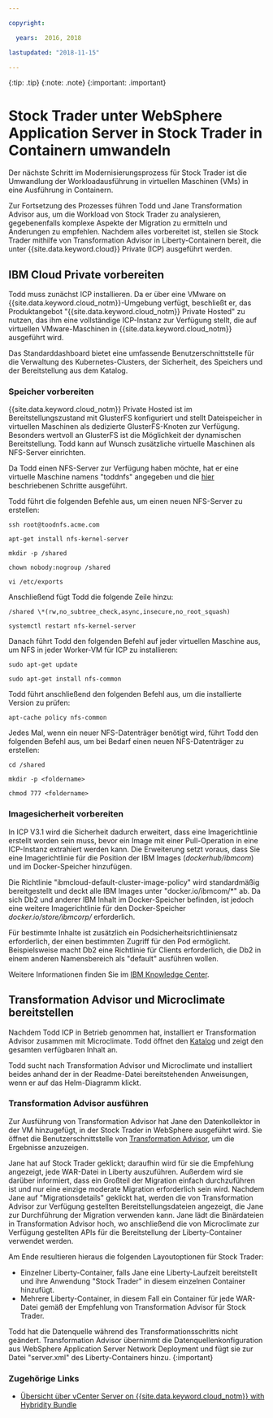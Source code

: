 ```yaml
---

copyright:

  years:  2016, 2018

lastupdated: "2018-11-15"

---
```


{:tip: .tip}
{:note: .note}
{:important: .important}

# Stock Trader unter WebSphere Application Server in Stock Trader in Containern umwandeln

Der nächste Schritt im Modernisierungsprozess für Stock Trader ist die Umwandlung der Workloadausführung in virtuellen Maschinen (VMs) in eine Ausführung in Containern.

Zur Fortsetzung des Prozesses führen Todd und Jane Transformation Advisor aus, um die Workload von Stock Trader zu analysieren, gegebenenfalls komplexe Aspekte der Migration zu ermitteln und Änderungen zu empfehlen. Nachdem alles vorbereitet ist, stellen sie Stock Trader mithilfe von Transformation Advisor in Liberty-Containern bereit, die unter {{site.data.keyword.cloud}} Private (ICP) ausgeführt werden.

## IBM Cloud Private vorbereiten

Todd muss zunächst ICP installieren. Da er über eine VMware on {{site.data.keyword.cloud_notm}}-Umgebung verfügt, beschließt er, das Produktangebot "{{site.data.keyword.cloud_notm}} Private Hosted" zu nutzen, das ihm eine vollständige ICP-Instanz zur Verfügung stellt, die auf virtuellen VMware-Maschinen in {{site.data.keyword.cloud_notm}} ausgeführt wird.

Das Standarddashboard bietet eine umfassende Benutzerschnittstelle für die Verwaltung des Kubernetes-Clusters, der Sicherheit, des Speichers und der Bereitstellung aus dem Katalog.

### Speicher vorbereiten

{{site.data.keyword.cloud_notm}} Private Hosted ist im Bereitstellungszustand mit GlusterFS konfiguriert und stellt Dateispeicher in virtuellen Maschinen als dedizierte GlusterFS-Knoten zur Verfügung. Besonders wertvoll an GlusterFS ist die Möglichkeit der dynamischen Bereitstellung. Todd kann auf Wunsch zusätzliche virtuelle Maschinen als NFS-Server einrichten.

Da Todd einen NFS-Server zur Verfügung haben möchte, hat er eine virtuelle Maschine namens "toddnfs" angegeben und die [hier](https://help.ubuntu.com/community/SettingUpNFSHowTo) beschriebenen Schritte ausgeführt.

Todd führt die folgenden Befehle aus, um einen neuen NFS-Server zu erstellen:

`ssh root@toodnfs.acme.com`

`apt-get install nfs-kernel-server`

`mkdir -p /shared`

`chown nobody:nogroup /shared`

`vi /etc/exports`

Anschließend fügt Todd die folgende Zeile hinzu:

`/shared \*(rw,no_subtree_check,async,insecure,no_root_squash)`

`systemctl restart nfs-kernel-server`

Danach führt Todd den folgenden Befehl auf jeder virtuellen Maschine aus, um NFS in jeder Worker-VM für ICP zu installieren:

`sudo apt-get update`

`sudo apt-get install nfs-common`

Todd führt anschließend den folgenden Befehl aus, um die installierte Version zu prüfen:

`apt-cache policy nfs-common`

Jedes Mal, wenn ein neuer NFS-Datenträger benötigt wird, führt Todd den folgenden Befehl aus, um bei Bedarf einen neuen NFS-Datenträger zu erstellen:

`cd /shared`

`mkdir -p <foldername>`

`chmod 777 <foldername>`

### Imagesicherheit vorbereiten

In ICP V3.1 wird die Sicherheit dadurch erweitert, dass eine Imagerichtlinie erstellt worden sein muss, bevor ein Image mit einer Pull-Operation in eine ICP-Instanz extrahiert werden kann. Die Erweiterung setzt voraus, dass Sie eine Imagerichtlinie für die Position der IBM Images (*dockerhub/ibmcom*) und im Docker-Speicher hinzufügen.

Die Richtlinie "ibmcloud-default-cluster-image-policy" wird standardmäßig bereitgestellt und deckt alle IBM Images unter "docker.io/ibmcom/\*" ab. Da sich Db2 und anderer IBM Inhalt im Docker-Speicher befinden, ist jedoch eine weitere Imagerichtlinie für den Docker-Speicher *docker.io/store/ibmcorp/* erforderlich.

Für bestimmte Inhalte ist zusätzlich ein Podsicherheitsrichtliniensatz erforderlich, der einen bestimmten Zugriff für den Pod ermöglicht. Beispielsweise macht Db2 eine Richtlinie für Clients erforderlich, die Db2 in einem anderen Namensbereich als "default" ausführen wollen.

Weitere Informationen finden Sie im [IBM Knowledge Center](https://www.ibm.com/support/knowledgecenter/SSBS6K_3.1.0/manage_cluster/enable_pod_security.html).

## Transformation Advisor und Microclimate bereitstellen

Nachdem Todd ICP in Betrieb genommen hat, installiert er Transformation Advisor zusammen mit Microclimate. Todd öffnet den [Katalog](https://www.ibm.com/cloud/private/developer) und zeigt den gesamten verfügbaren Inhalt an.

Todd sucht nach Transformation Advisor und Microclimate und installiert beides anhand der in der Readme-Datei bereitstehenden Anweisungen, wenn er auf das Helm-Diagramm klickt.

### Transformation Advisor ausführen

Zur Ausführung von Transformation Advisor hat Jane den Datenkollektor in der VM hinzugefügt, in der Stock Trader in WebSphere ausgeführt wird. Sie öffnet die Benutzerschnittstelle von [Transformation Advisor](https://developer.ibm.com/recipes/tutorials/using-the-transformation-advisor-on-ibm-cloud-private/), um die Ergebnisse anzuzeigen.

Jane hat auf Stock Trader geklickt; daraufhin wird für sie die Empfehlung angezeigt, jede WAR-Datei in Liberty auszuführen. Außerdem wird sie darüber informiert, dass ein Großteil der Migration einfach durchzuführen ist und nur eine einzige moderate Migration erforderlich sein wird. Nachdem Jane auf "Migrationsdetails" geklickt hat, werden die von Transformation Advisor zur Verfügung gestellten Bereitstellungsdateien angezeigt, die Jane zur Durchführung der Migration verwenden kann. Jane lädt die Binärdateien in Transformation Advisor hoch, wo anschließend die von Microclimate zur Verfügung gestellten APIs für die Bereitstellung der Liberty-Container verwendet werden.

Am Ende resultieren hieraus die folgenden Layoutoptionen für Stock Trader:
* Einzelner Liberty-Container, falls Jane eine Liberty-Laufzeit bereitstellt und ihre Anwendung "Stock Trader" in diesem einzelnen Container hinzufügt.
* Mehrere Liberty-Container, in diesem Fall ein Container für jede WAR-Datei gemäß der Empfehlung von Transformation Advisor für Stock Trader.

Todd hat die Datenquelle während des Transformationsschritts nicht geändert. Transformation Advisor übernimmt die Datenquellenkonfiguration aus WebSphere Application Server Network Deployment und fügt sie zur Datei "server.xml" des Liberty-Containers hinzu.
{:important}

### Zugehörige Links

* [Übersicht über vCenter Server on {{site.data.keyword.cloud_notm}} with Hybridity Bundle](../vcs/vcs-hybridity-intro.html)
